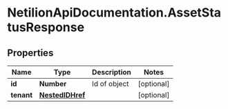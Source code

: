 # NetilionApiDocumentation.AssetStatusResponse

## Properties
Name | Type | Description | Notes
------------ | ------------- | ------------- | -------------
**id** | **Number** | Id of object | [optional] 
**tenant** | [**NestedIDHref**](NestedIDHref.md) |  | [optional] 
